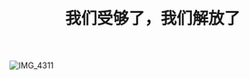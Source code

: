 ﻿---
layout: post
title:  "我们受够了，我们解放了"
image: assets/images/20200814_IMG_7240.JPG
categories: [ Lifestyle ]
tags: [ GitHub ]
rating: 4.5
---

![IMG_4311](https://user-images.githubusercontent.com/2377148/190859432-9bd9ec70-f94d-4c0d-a9f3-1f0fd7793d0d.PNG)
